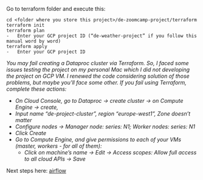 Go to terraform folder and execute this:
```
cd <folder where you store this project>/de-zoomcamp-project/terraform
terraform init
terraform plan
-	Enter your GCP project ID (“de-weather-project” if you follow this manual word by word)
terraform apply
-	Enter your GCP project ID
```

<i>You may fail creating a Dataproc cluster via Terraform. So, I faced some issues testing the project on my personal Mac which I did not developing the project on GCP VM. I renewed the code considering solution of those problems, but maybe you’ll face some other. 
If you fail using Terraform, complete these actions:
- On Cloud Console, go to Dataproc -> create cluster -> on Compute Engine -> create,
- Input name “de-project-cluster”, region “europe-west1”, Zone doesn’t matter
- Configure nodes -> Manager node: series: N1; Worker nodes: series: N1
- Click Create
- Go to Compute Engine, and give permissions to each of your VMs (master, workers - for all of them):
    - Click on machine’s name -> Edit -> Access scopes: Allow full access to all cloud APIs -> Save
</i>

Next steps here:
<a href="https://github.com/Grasmit/Weather-Analytics/blob/master/airflow/readme.md">airflow</a>

